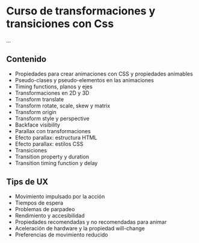 # Curso de transformaciones y transiciones con Css
...
## Contenido
- Propiedades para crear animaciones con CSS y propiedades animables
- Pseudo-clases y pseudo-elementos en las animaciones
- Timing functions, planos y ejes
- Transformaciones en 2D y 3D
- Transform translate
- Transform rotate, scale, skew y matrix
- Transform origin
- Transform style y perspective
- Backface visibility
- Parallax con transformaciones
- Efecto parallax: estructura HTML
- Efecto parallax: estilos CSS
- Transiciones
- Transition property y duration
- Transition timing function y delay

## Tips de UX
- Movimiento impulsado por la acción
- Tiempos de espera
- Problemas de parpadeo
- Rendimiento y accesibilidad
- Propiedades recomendadas y no recomendadas para animar
- Aceleración de hardware y la propiedad will-change
- Preferencias de movimiento reducido
